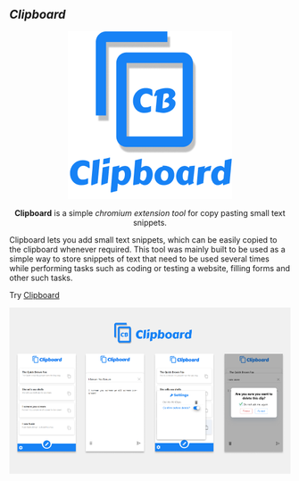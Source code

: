 ## ***Clipboard***
<div style="text-align:center">
  <img src="./assets/clipboard-logo.png" alt=""/>
</div>
<p style="text-align:center">
  <b>Clipboard</b> is a simple <i>chromium extension tool</i> for copy pasting small text snippets.
</p>

Clipboard lets you add small text snippets, which can be easily copied to the clipboard whenever required. This tool was mainly built to be used as a simple way to store snippets of text that need to be used several times while performing tasks such as coding or testing a website, filling forms and other such tasks.

Try [Clipboard](https://chrome.google.com/webstore/detail/clipboard/ondledijeilehmgddddcgpkjijjbfknb)

<div style="text-align:center">
  <img src="./assets/clipboard-cover.png"/>
</div>
